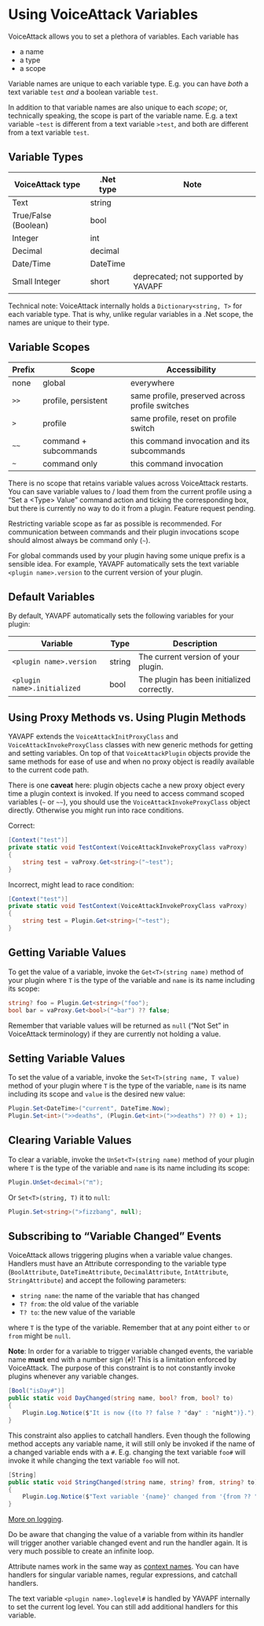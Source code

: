 ﻿# Using VoiceAttack Variables

VoiceAttack allows you to set a plethora of variables. Each variable has

* a name
* a type
* a scope

Variable names are unique to each variable type. E.g. you can have _both_ a text
variable `test` _and_ a boolean variable `test`.

In addition to that variable names are also unique to each _scope_; or,
technically speaking, the scope is part of the variable name. E.g. a text
variable `~test` is different from a text variable `>test`, and both are
different from a text variable `test`.

## Variable Types

| VoiceAttack type		| .Net type | Note 
|-----------------------|-----------|-------------------------------------
| Text					| string	|
| True/False (Boolean)	| bool		|
| Integer				| int		|
| Decimal				| decimal	|
| Date/Time				| DateTime	|
| Small Integer			| short		| deprecated; not supported by YAVAPF

Technical note: VoiceAttack internally holds a `Dictionary<string, T>` for each
variable type. That is why, unlike regular variables in a .Net scope, the names
are unique to their type.

## Variable Scopes

| Prefix	| Scope					| Accessibility
|-----------|-----------------------|-------------------------------------------------
| none		| global				| everywhere
| `>>`		| profile, persistent	| same profile, preserved across profile switches
| `>`		| profile				| same profile, reset on profile switch
| `~~`		| command + subcommands	| this command invocation and its subcommands
| `~`		| command only			| this command invocation

There is no scope that retains variable values across VoiceAttack restarts. You
can save variable values to / load them from the current profile using a “Set a
<Type\> Value” command action and ticking the corresponding box, but there is
currently no way to do it from a plugin. Feature request pending.

Restricting variable scope as far as possible is recommended. For communication
between commands and their plugin invocations scope should almost always be
command only (`~`).

For global commands used by your plugin having some unique prefix is a sensible
idea. For example, YAVAPF automatically sets the text variable
`<plugin name>.version` to the current version of your plugin.

## Default Variables

By default, YAVAPF automatically sets the following variables for your plugin:

| Variable						| Type		| Description
|-------------------------------|-----------|--------------------------------------------
| `<plugin name>.version`		| string	| The current version of your plugin.
| `<plugin name>.initialized`	| bool		| The plugin has been initialized correctly.

## Using Proxy Methods vs. Using Plugin Methods

YAVAPF extends the `VoiceAttackInitProxyClass` and `VoiceAttackInvokeProxyClass`
classes with new generic methods for getting and setting variables. On top of
that `VoiceAttackPlugin` objects provide the same methods for ease of use and
when no proxy object is readily available to the current code path.

There is one **caveat** here: plugin objects cache a new proxy object every time
a plugin context is invoked. If you need to access command scoped variables (`~`
or `~~`), you should use the `VoiceAttackInvokeProxyClass` object directly.
Otherwise you might run into race conditions.

Correct:

```csharp
[Context("test")]
private static void TestContext(VoiceAttackInvokeProxyClass vaProxy)
{
    string test = vaProxy.Get<string>("~test");
}
```

Incorrect, might lead to race condition:

```csharp
[Context("test")]
private static void TestContext(VoiceAttackInvokeProxyClass vaProxy)
{
    string test = Plugin.Get<string>("~test");
}
```

## Getting Variable Values

To get the value of a variable, invoke the `Get<T>(string name)` method of your
plugin where `T` is the type of the variable and `name` is its name including
its scope:

```csharp
string? foo = Plugin.Get<string>("foo");
bool bar = vaProxy.Get<bool>("~bar") ?? false;
```

Remember that variable values will be returned as `null` (“Not Set” in
VoiceAttack terminology) if they are currently not holding a value.

## Setting Variable Values

To set the value of a variable, invoke the `Set<T>(string name, T value)` method
of your plugin where `T` is the type of the variable, `name` is its name
including its scope and `value` is the desired new value:

```csharp
Plugin.Set<DateTime>("current", DateTime.Now);
Plugin.Set<int>(">>deaths", (Plugin.Get<int>(">>deaths") ?? 0) + 1);
```

## Clearing Variable Values

To clear a variable, invoke the `UnSet<T>(string name)` method of your plugin
where `T` is the type of the variable and `name` is its name including its
scope:

```csharp
Plugin.UnSet<decimal>("π");
```

Or `Set<T>(string, T)` it to `null`:

```csharp
Plugin.Set<string>(">fizzbang", null);
```

## Subscribing to “Variable Changed” Events

VoiceAttack allows triggering plugins when a variable value changes. Handlers
must have an Attribute corresponding to the variable type (`BoolAttribute`,
`DateTimeAttribute`, `DecimalAttribute`, `IntAttribute`, `StringAttribute`) and
accept the following parameters:

* `string name`: the name of the variable that has changed
* `T? from`: the old value of the variable
* `T? to`: the new value of the variable

where `T` is the type of the variable. Remember that at any point either  `to`
or `from` might be `null`.

**Note**: In order for a variable to trigger variable changed events, the
variable name **must** end with a number sign (`#`)! This is a limitation
enforced by VoiceAttack. The purpose of this constraint is to not constantly
invoke plugins whenever any variable changes.

```csharp
[Bool("isDay#")]
public static void DayChanged(string name, bool? from, bool? to)
{
    Plugin.Log.Notice($"It is now {(to ?? false ? "day" : "night")}.");
}
```

This constraint also applies to catchall handlers. Even though the following
method accepts any variable name, it will still only be invoked if the name of a
changed variable ends with a `#`. E.g. changing the text variable `foo#` will
invoke it while changing the text variable `foo` will not.

```csharp
[String]
public static void StringChanged(string name, string? from, string? to)
{
    Plugin.Log.Notice($"Text variable '{name}' changed from '{from ?? "Not Set"}' to '{to ?? "Not Set"}'.");
}
```

[More on logging](logging.md).

Do be aware that changing the value of a variable from within its handler will
trigger another variable changed event and run the handler again. It is very
much possible to create an infinite loop.

Attribute names work in the same way as [context names](contexts.md). You can
have handlers for singular variable names, regular expressions, and catchall
handlers.

The text variable `<plugin name>.loglevel#` is handled by YAVAPF internally to
set the current log level. You can still add additional handlers for this
variable.
